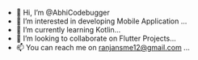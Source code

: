 - 👋 Hi, I’m @AbhiCodebugger
- 👀 I’m interested in developing Mobile Application ...
- 🌱 I’m currently learning  Kotlin...
- 💞️ I’m looking to collaborate on Flutter Projects...
- 📫 You can reach me on ranjansme12@gmail.com ...

<!---
AbhiCodebugger/AbhiCodebugger is a ✨ special ✨ repository because its `README.md` (this file) appears on your GitHub profile.
You can click the Preview link to take a look at your changes.
--->
